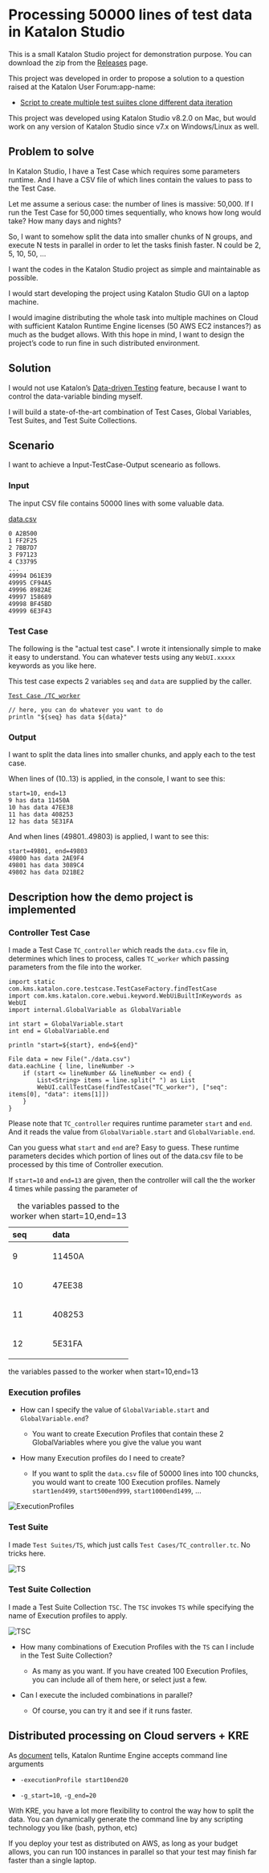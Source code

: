 # Processing 50000 lines of test data in Katalon Studio

This is a small Katalon Studio project for demonstration purpose. You can download the zip from the
[Releases](https://github.com/kazurayam/Processing50000/releases/) page.

This project was developed in order to propose a solution to a question raised at the Katalon User Forum:app-name:

-   [Script to create multiple test suiites clone different data iteration](https://forum.katalon.com/t/script-to-create-multiple-test-suites-clone-with-different-data-iteration/60724)

This project was developed using Katalon Studio v8.2.0 on Mac, but would work on any version of Katalon Studio since v7.x on Windows/Linux as well.

## Problem to solve

In Katalon Studio, I have a Test Case which requires some parameters runtime. And I have a CSV file of which lines contain the values to pass to the Test Case.

Let me assume a serious case: the number of lines is massive: 50,000. If I run the Test Case for 50,000 times sequentially, who knows how long would take? How many days and nights?

So, I want to somehow split the data into smaller chunks of N groups, and execute N tests in parallel in order to let the tasks finish faster. N could be 2, 5, 10, 50, …​

I want the codes in the Katalon Studio project as simple and maintainable as possible.

I would start developing the project using Katalon Studio GUI on a laptop machine.

I would imagine distributing the whole task into multiple machines on Cloud with sufficient Katalon Runtime Engine licenses (50 AWS EC2 instances?) as much as the budget allows. With this hope in mind, I want to design the project’s code to run fine in such distributed environment.

## Solution

I would not use Katalon’s [Data-driven Testing](https://docs.katalon.com/katalon-studio/docs/ddt.html) feature, because I want to control the data-variable binding myself.

I will build a state-of-the-art combination of Test Cases, Global Variables, Test Suites, and Test Suite Collections.

## Scenario

I want to achieve a Input-TestCase-Output sceneario as follows.

### Input

The input CSV file contains 50000 lines with some valuable data.

[data.csv](data.csv)

    0 A2B500
    1 FF2F25
    2 7BB7D7
    3 F97123
    4 C33795
    ...
    49994 D61E39
    49995 CF94A5
    49996 8982AE
    49997 158689
    49998 BF45BD
    49999 6E3F43

### Test Case

The following is the "actual test case". I wrote it intensionally simple to make it easy to understand. You can whatever tests using any `WebUI.xxxxx` keywords as you like here.

This test case expects 2 variables `seq` and `data` are supplied by the caller.

[`Test Case /TC_worker`](Scripts/TC_worker/Script1639098728799.groovy)

    // here, you can do whatever you want to do
    println "${seq} has data ${data}"

### Output

I want to split the data lines into smaller chunks, and apply each to the test case.

When lines of (10..13) is applied, in the console, I want to see this:

    start=10, end=13
    9 has data 11450A
    10 has data 47EE38
    11 has data 408253
    12 has data 5E31FA

And when lines (49801..49803) is applied, I want to see this:

    start=49801, end=49803
    49800 has data 2AE9F4
    49801 has data 3089C4
    49802 has data D21BE2

## Description how the demo project is implemented

### Controller Test Case

I made a Test Case `TC_controller` which reads the `data.csv` file in, determines which lines to process, calles `TC_worker` which passing parameters from the file into the worker.

    import static com.kms.katalon.core.testcase.TestCaseFactory.findTestCase
    import com.kms.katalon.core.webui.keyword.WebUiBuiltInKeywords as WebUI
    import internal.GlobalVariable as GlobalVariable

    int start = GlobalVariable.start
    int end = GlobalVariable.end

    println "start=${start}, end=${end}"

    File data = new File("./data.csv")
    data.eachLine { line, lineNumber ->
        if (start <= lineNumber && lineNumber <= end) {
            List<String> items = line.split(" ") as List
            WebUI.callTestCase(findTestCase("TC_worker"), ["seq": items[0], "data": items[1]])
        }
    }

Please note that `TC_controller` requires runtime parameter `start` and `end`. And it reads the value from `GlobalVariable.start` and `GlobalVariable.end`.

Can you guess what `start` and `end` are? Easy to guess. These runtime parameters decides which portion of lines out of the data.csv file to be processed by this time of Controller execution.

If `start=10` and `end=13` are given, then the controller will call the the worker 4 times while passing the parameter of

<table>
<caption>the variables passed to the worker when start=10,end=13</caption>
<colgroup>
<col style="width: 33%" />
<col style="width: 33%" />
<col style="width: 33%" />
</colgroup>
<thead>
<tr class="header">
<th style="text-align: left;">seq</th>
<th style="text-align: left;">data</th>
<th style="text-align: left;"></th>
</tr>
</thead>
<tbody>
<tr class="odd">
<td style="text-align: left;"><p>9</p></td>
<td style="text-align: left;"><p>11450A</p></td>
<td style="text-align: left;"></td>
</tr>
<tr class="even">
<td style="text-align: left;"><p>10</p></td>
<td style="text-align: left;"><p>47EE38</p></td>
<td style="text-align: left;"></td>
</tr>
<tr class="odd">
<td style="text-align: left;"><p>11</p></td>
<td style="text-align: left;"><p>408253</p></td>
<td style="text-align: left;"></td>
</tr>
<tr class="even">
<td style="text-align: left;"><p>12</p></td>
<td style="text-align: left;"><p>5E31FA</p></td>
<td style="text-align: left;"></td>
</tr>
</tbody>
</table>

the variables passed to the worker when start=10,end=13

### Execution profiles

-   How can I specify the value of `GlobalVariable.start` and `GlobalVariable.end`?

    -   You want to create Execution Profiles that contain these 2 GlobalVariables where you give the value you want

-   How many Execution profiles do I need to create?

    -   If you want to split the `data.csv` file of 50000 lines into 100 chuncks, you would want to create 100 Execution profiles. Namely `start1end499`, `start500end999`, `start1000end1499`, …​

![ExecutionProfiles](docs/images/ExecutionProfiles.png)

### Test Suite

I made `Test Suites/TS`, which just calls `Test Cases/TC_controller.tc`. No tricks here.

![TS](docs/images/TS.png)

### Test Suite Collection

I made a Test Suite Collection `TSC`. The `TSC` invokes `TS` while specifying the name of Execution profiles to apply.

![TSC](docs/images/TSC.png)

-   How many combinations of Execution Profiles with the `TS` can I include in the Test Suite Collection?

    -   As many as you want. If you have created 100 Execution Profiles, you can include all of them here, or select just a few.

-   Can I execute the included combinations in parallel?

    -   Of course, you can try it and see if it runs faster.

## Distributed processing on Cloud servers + KRE

As [document](https://docs.katalon.com/katalon-studio/docs/console-mode-execution.html#general-options) tells, Katalon Runtime Engine accepts command line arguments

-   `-executionProfile start10end20`

-   `-g_start=10`, `-g_end=20`

With KRE, you have a lot more flexibility to control the way how to split the data. You can dynamically generate the command line by any scripting technology you like (bash, python, etc)

If you deploy your test as distributed on AWS, as long as your budget allows, you can run 100 instances in parallel so that your test may finish far faster than a single laptop.
